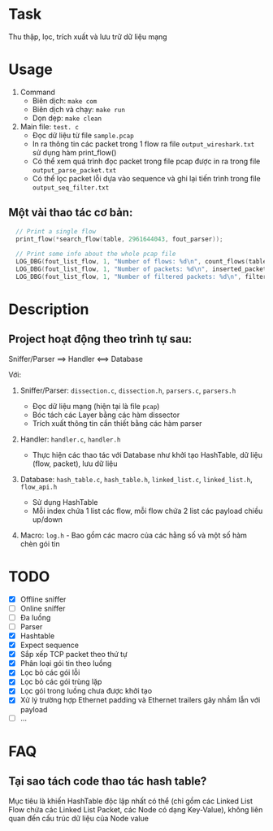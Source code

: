 # Task 
Thu thập, lọc, trích xuất và lưu trữ dữ liệu mạng

# Usage
1. Command
	- Biên dịch: `make com`
	- Biên dịch và chạy: `make run`
	- Dọn dẹp: `make clean`
2. Main file: `test. c`
	- Đọc dữ liệu từ file `sample.pcap`
	- In ra thông tin các packet trong 1 flow ra file `output_wireshark.txt` sử dụng hàm print_flow()
	- Có thể xem quá trình đọc packet trong file pcap được in ra trong file `output_parse_packet.txt`
	- Có thể lọc packet lỗi dựa vào sequence và ghi lại tiến trình trong file `output_seq_filter.txt`

## Một vài thao tác cơ bản:
```C
  // Print a single flow
  print_flow(*search_flow(table, 2961644043, fout_parser));
  
  // Print some info about the whole pcap file
  LOG_DBG(fout_list_flow, 1, "Number of flows: %d\n", count_flows(table));
  LOG_DBG(fout_list_flow, 1, "Number of packets: %d\n", inserted_packets);
  LOG_DBG(fout_list_flow, 1, "Number of filtered packets: %d\n", filtered_packets);

```

# Description

## Project hoạt động theo trình tự sau:

Sniffer/Parser ==> Handler <==> Database

Với:
1. Sniffer/Parser: `dissection.c`, `dissection.h`, `parsers.c`, `parsers.h` 
	- Đọc dữ liệu mạng (hiện tại là file `pcap`)
	- Bóc tách các Layer bằng các hàm dissector 
	- Trích xuất thông tin cần thiết  bằng các hàm parser

2. Handler: `handler.c`, `handler.h`
	- Thực hiện các thao tác với Database như khởi tạo HashTable, dữ liệu (flow, packet), lưu dữ liệu

3. Database: `hash_table.c`, `hash_table.h`, `linked_list.c`, `linked_list.h`, `flow_api.h`
	- Sử dụng HashTable
	- Mỗi index chứa 1 list các flow, mỗi flow chứa 2 list các payload chiều up/down
	
4. Macro: `log.h`
        - Bao gồm các macro của các hằng số và một số hàm chèn gói tin

# TODO
- [x] Offline sniffer
- [ ] Online sniffer
- [ ] Đa luồng
- [ ] Parser
- [x] Hashtable
- [x] Expect sequence
- [x] Sắp xếp TCP packet theo thứ tự
- [x] Phân loại gói tin theo luồng
- [x] Lọc bỏ các gói lỗi
- [x] Lọc bỏ các gói trùng lặp 
- [x] Lọc gói trong luồng chưa được khởi tạo
- [x] Xử lý trường hợp Ethernet padding và Ethernet trailers gây nhầm lẫn với payload
- [ ] ... 

# FAQ
## Tại sao tách code thao tác hash table?
Mục tiêu là khiến HashTable độc lập nhất có thể (chỉ gồm các Linked List Flow chứa các Linked List Packet, các Node có dạng Key-Value), không liên quan đến cấu trúc dữ liệu của Node value
